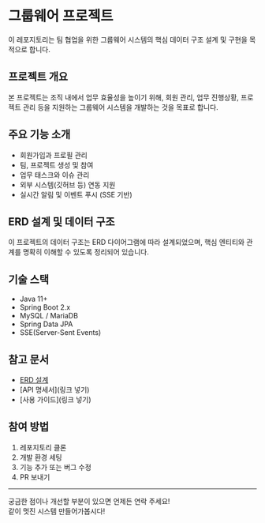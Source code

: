 # 그룹웨어 프로젝트

이 레포지토리는 팀 협업을 위한 그룹웨어 시스템의 핵심 데이터 구조 설계 및 구현을 목적으로 합니다.

## 프로젝트 개요

본 프로젝트는 조직 내에서 업무 효율성을 높이기 위해, 회원 관리, 업무 진행상황, 프로젝트 관리 등을 지원하는 그룹웨어 시스템을 개발하는 것을 목표로 합니다.

## 주요 기능 소개

- 회원가입과 프로필 관리
- 팀, 프로젝트 생성 및 참여
- 업무 태스크와 이슈 관리
- 외부 시스템(깃허브 등) 연동 지원
- 실시간 알림 및 이벤트 푸시 (SSE 기반)

## ERD 설계 및 데이터 구조

이 프로젝트의 데이터 구조는 ERD 다이어그램에 따라 설계되었으며, 핵심 엔티티와 관계를 명확히 이해할 수 있도록 정리되어 있습니다.

## 기술 스택

- Java 11+
- Spring Boot 2.x
- MySQL / MariaDB
- Spring Data JPA
- SSE(Server-Sent Events)

## 참고 문서

- [ERD 설계](https://velog.io/@no-oneho/%EC%9D%BC%EC%B9%9C-IlChin-%EC%8B%9C%EC%8A%A4%ED%85%9C-%EA%B0%9C%EB%B0%9C%EA%B8%B0-2-ERD%EC%84%A4%EA%B3%84)
- [API 명세서](링크 넣기)
- [사용 가이드](링크 넣기)

## 참여 방법

1. 레포지토리 클론  
2. 개발 환경 세팅  
3. 기능 추가 또는 버그 수정  
4. PR 보내기

---

궁금한 점이나 개선할 부분이 있으면 언제든 연락 주세요!  
같이 멋진 시스템 만들어가봅시다!
